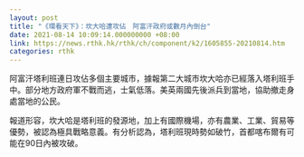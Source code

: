 ```yaml
---
layout: post
title: "《環看天下》：坎大哈遭攻佔　阿富汗政府或數月內倒台"
date: 2021-08-14 10:09:14.000000000 +08:00
link: https://news.rthk.hk/rthk/ch/component/k2/1605855-20210814.htm
categories: rthk
---
```


阿富汗塔利班連日攻佔多個主要城市，據報第二大城市坎大哈亦已經落入塔利班手中。部分地方政府軍不戰而逃，士氣低落。美英兩國先後派兵到當地，協助撤走身處當地的公民。

報道形容，坎大哈是塔利班的發源地，加上有國際機場，亦有農業、工業、貿易等優勢，被認為極具戰略意義。有分析認為，塔利班現時勢如破竹，首都喀布爾有可能在90日內被攻破。
